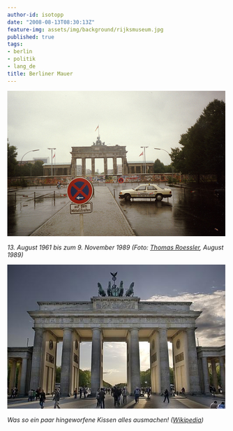 ```yaml
---
author-id: isotopp
date: "2008-08-13T08:30:13Z"
feature-img: assets/img/background/rijksmuseum.jpg
published: true
tags:
- berlin
- politik
- lang_de
title: Berliner Mauer
---
```


[![](/uploads/brandenburger_tor_19810.jpg)](http://www.flickr.com/photos/roessler/2168110679/)

*13. August 1961 bis zum 9. November 1989 (Foto: [Thomas Roessler](http://www.flickr.com/photos/roessler/2168110679/), August 1989)*

![](/uploads/brandenburger_tor_dri_filtered.jpg)

*Was so ein paar hingeworfene Kissen alles ausmachen! ([Wikipedia](https://commons.wikimedia.org/wiki/File:Brandenburger_Tor_DRI_filtered.jpg))*
